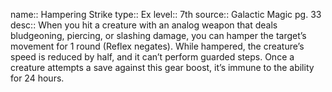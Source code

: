 name:: Hampering Strike 
type:: Ex
level:: 7th 
source:: Galactic Magic pg. 33
desc:: When you hit a creature with an analog weapon that deals bludgeoning, piercing, or slashing damage, you can hamper the target’s movement for 1 round (Reflex negates). While hampered, the creature’s speed is reduced by half, and it can’t perform guarded steps. Once a creature attempts a save against this gear boost, it’s immune to the ability for 24 hours.

